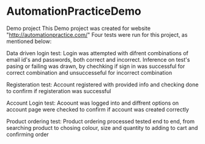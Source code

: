 # AutomationPracticeDemo
Demo project
This Demo project was created for website "http://automationpractice.com/"
Four tests were run for this project, as mentioned below:

Data driven login test: Login was attempted with difrent combinations of email id's and passwords, both correct and incorrect. Inference on test's pasing or failing was drawn, by chechking if sign in was successful for correct combination and unsuccesseful for incorrect combination

Registeration test: Account registered with provided info and checking done to confirm if registeration was successful

Account Login test: Acoount was logged into and diffrent options on account page were checked to confirm if account was created correctly

Product ordering test: Product ordering processed tested end to end, from searching product to chosing colour, size and quantity to adding to cart and confirming order
